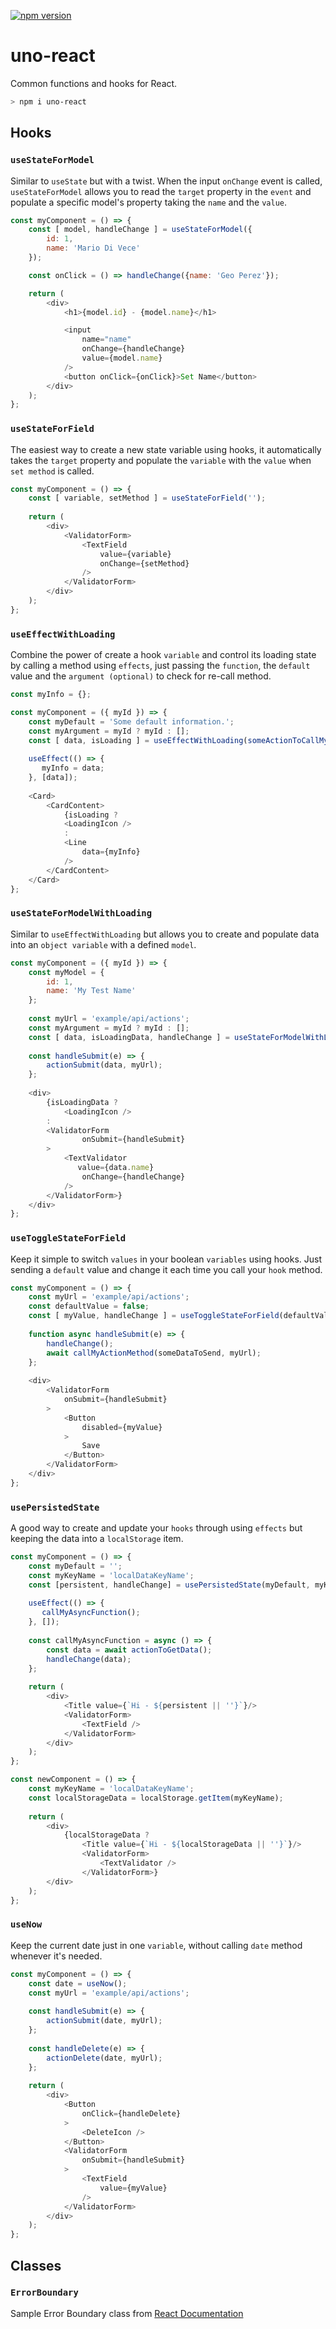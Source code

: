[![npm version](https://badge.fury.io/js/uno-react.svg)](https://badge.fury.io/js/uno-react)

# uno-react
Common functions and hooks for React.

```bash
> npm i uno-react
```

## Hooks

### `useStateForModel`

Similar to `useState` but with a twist. When the input `onChange` event is called, `useStateForModel` allows you to read the `target` property in the `event` and populate a specific model's property taking the `name` and the `value`.

```javascript
const myComponent = () => {
    const [ model, handleChange ] = useStateForModel({
        id: 1,
        name: 'Mario Di Vece'
    });

    const onClick = () => handleChange({name: 'Geo Perez'});

    return (
        <div>
            <h1>{model.id} - {model.name}</h1>

            <input 
                name="name"
                onChange={handleChange} 
                value={model.name}
            />
            <button onClick={onClick}>Set Name</button>
        </div>
    );
};
```

### `useStateForField`
The easiest way to create a new state variable using hooks, it automatically takes the `target` property and populate the `variable` with the `value` when `set method` is called.

```javascript
const myComponent = () => {
    const [ variable, setMethod ] = useStateForField('');
    
    return (
        <div>
            <ValidatorForm>
                <TextField
                    value={variable}
                    onChange={setMethod}
                />
            </ValidatorForm>
        </div>
    );
};
```

### `useEffectWithLoading`
Combine the power of create a hook `variable` and control its loading state by calling a method using `effects`, just passing the `function`, the `default` value and the `argument (optional)` to check for re-call method.

```javascript
const myInfo = {};

const myComponent = ({ myId }) => {
    const myDefault = 'Some default information.';
    const myArgument = myId ? myId : [];
    const [ data, isLoading ] = useEffectWithLoading(someActionToCallMyData(myId), myDefault, myArgument);
    
    useEffect(() => {
       myInfo = data;
    }, [data]);
    
    <Card>
        <CardContent>
            {isLoading ?
            <LoadingIcon />
            :
            <Line
                data={myInfo}
            />
        </CardContent>
    </Card>
};
```

### `useStateForModelWithLoading`
Similar to `useEffectWithLoading` but allows you to create and populate data into an `object variable` with a defined `model`.

```javascript
const myComponent = ({ myId }) => {
    const myModel = {
        id: 1,
        name: 'My Test Name'
    };
    
    const myUrl = 'example/api/actions';
    const myArgument = myId ? myId : [];
    const [ data, isLoadingData, handleChange ] = useStateForModelWithLoading(someActionToCallMyData(myId), myModel, myArgument);
    
    const handleSubmit(e) => {
        actionSubmit(data, myUrl);
    };
    
    <div>
        {isLoadingData ?
            <LoadingIcon />
        :
        <ValidatorForm
                onSubmit={handleSubmit}
        >
            <TextValidator
               value={data.name}
                onChange={handleChange}
            />
        </ValidatorForm>}
    </div>
};
```

### `useToggleStateForField`
Keep it simple to switch `values` in your boolean `variables` using hooks. Just sending a `default` value and change it each time you call your `hook` method.

```javascript
const myComponent = () => {
    const myUrl = 'example/api/actions';
    const defaultValue = false;
    const [ myValue, handleChange ] = useToggleStateForField(defaultValue);
    
    function async handleSubmit(e) => {
        handleChange();
        await callMyActionMethod(someDataToSend, myUrl);
    };
    
    <div>
        <ValidatorForm
            onSubmit={handleSubmit}
        >
            <Button
                disabled={myValue}
            >
                Save
            </Button>
        </ValidatorForm>
    </div>
};
```

### `usePersistedState`
A good way to create and update your `hooks` through using `effects` but keeping the data into a `localStorage` item.

```javascript
const myComponent = () => {
    const myDefault = '';
    const myKeyName = 'localDataKeyName';
    const [persistent, handleChange] = usePersistedState(myDefault, myKeyName);
    
    useEffect(() => {
       callMyAsyncFunction();
    }, []);
    
    const callMyAsyncFunction = async () => {
        const data = await actionToGetData();
        handleChange(data);
    };
    
    return (
        <div>
            <Title value={`Hi - ${persistent || ''}`}/>
            <ValidatorForm>
                <TextField />
            </ValidatorForm>
        </div>
    );
};

const newComponent = () => {
    const myKeyName = 'localDataKeyName';
    const localStorageData = localStorage.getItem(myKeyName);
    
    return (
        <div>
            {localStorageData ?
                <Title value={`Hi - ${localStorageData || ''}`}/>
                <ValidatorForm>
                    <TextValidator />
                </ValidatorForm>}
        </div>
    );
};
```

### `useNow`
Keep the current date just in one `variable`, without calling `date` method whenever it's needed.

```javascript
const myComponent = () => {
    const date = useNow();
    const myUrl = 'example/api/actions';
    
    const handleSubmit(e) => {
        actionSubmit(date, myUrl);
    };
    
    const handleDelete(e) => {
        actionDelete(date, myUrl);
    };
    
    return (
        <div>
            <Button
                onClick={handleDelete}
            >
                <DeleteIcon />
            </Button>
            <ValidatorForm
                onSubmit={handleSubmit}
            >
                <TextField
                    value={myValue}
                />
            </ValidatorForm>
        </div>
    );
};
```

## Classes

### `ErrorBoundary`

Sample Error Boundary class from [React Documentation](https://reactjs.org/docs/error-boundaries.html)
